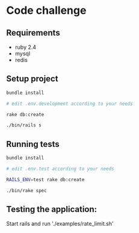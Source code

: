 # Code challenge

## Requirements

- ruby 2.4
- mysql
- redis

## Setup project

```bash
bundle install

# edit .env.development according to your needs

rake db:create

./bin/rails s
```

## Running tests

```bash
bundle install

# edit .env.test according to your needs

RAILS_ENV=test rake db:create

./bin/rake spec
```

## Testing the application:

Start rails and run './examples/rate_limit.sh'
